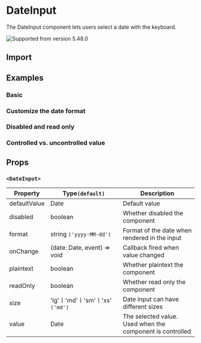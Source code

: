 # DateInput

The DateInput component lets users select a date with the keyboard.

![Supported from version 5.48.0](https://img.shields.io/badge/version->=5.48.0-blue)

## Import

<!--{include:(components/date-input/fragments/import.md)}-->

## Examples

### Basic

<!--{include:`basic.md`}-->

### Customize the date format

<!--{include:`format.md`}-->

### Disabled and read only

<!--{include:`disabled.md`}-->

### Controlled vs. uncontrolled value

<!--{include:`controlled.md`}-->

## Props

### `<DateInput>`

<!-- prettier-sort-markdown-table -->

| Property     | Type`(default)`                 | Description                                               |
| ------------ | ------------------------------- | --------------------------------------------------------- |
| defaultValue | Date                            | Default value                                             |
| disabled     | boolean                         | Whether disabled the component                            |
| format       | string `('yyyy-MM-dd')`         | Format of the date when rendered in the input             |
| onChange     | (date: Date, event) => void     | Callback fired when value changed                         |
| plaintext    | boolean                         | Whether plaintext the component                           |
| readOnly     | boolean                         | Whether read only the component                           |
| size         | 'lg'〡'md'〡'sm'〡'xs' `('md')` | Date input can have different sizes                       |
| value        | Date                            | The selected value. Used when the component is controlled |

